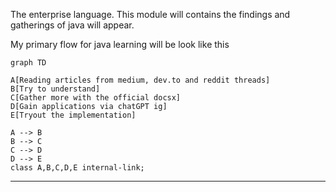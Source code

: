 The enterprise language. This module will contains the findings and gatherings of java will appear.

My primary flow for java learning will be look like this

```mermaid
graph TD

A[Reading articles from medium, dev.to and reddit threads]
B[Try to understand]
C[Gather more with the official docsx]
D[Gain applications via chatGPT ig]
E[Tryout the implementation]

A --> B
B --> C
C --> D
D --> E
class A,B,C,D,E internal-link;
```


---


